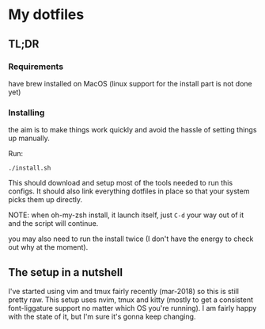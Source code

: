 # My dotfiles

## TL;DR

### Requirements

have brew installed on MacOS (linux support for the install part is not done yet)

### Installing

the aim is to make things work quickly and avoid the hassle of setting things up manually.

Run:

```
./install.sh
```

This should download and setup most of the tools needed to run this configs.
It should also link everything dotfiles in place so that your system picks them up directly.

NOTE: when oh-my-zsh install, it launch itself, just `C-d` your way out of it and the script will continue.

you may also need to run the install twice (I don't have the energy to check out why at the moment).

## The setup in a nutshell

I've started using vim and tmux fairly recently (mar-2018) so this is still pretty raw.
This setup uses nvim, tmux and kitty (mostly to get a consistent font-liggature support no matter which OS you're running).
I am fairly happy with the state of it, but I'm sure it's gonna keep changing.

